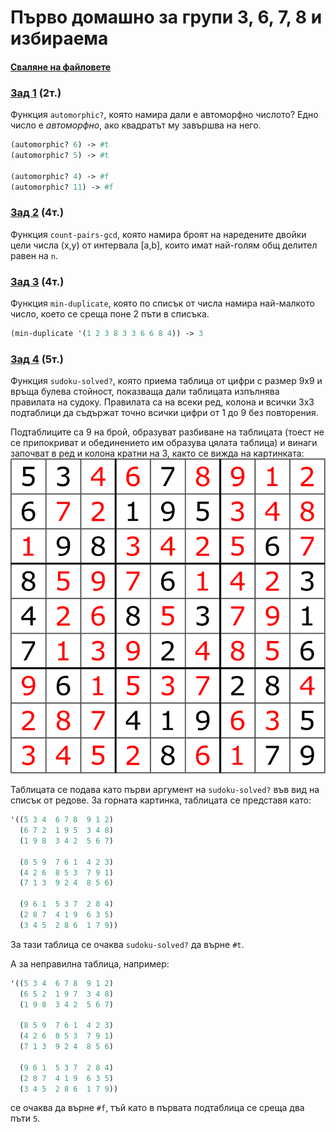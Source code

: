 # Първо домашно за групи 3, 6, 7, 8 и избираема

#### [Сваляне на файловете](https://download-directory.github.io/?url=https%3A%2F%2Fgithub.com%2Ftriffon%2Ffp-2021-22%2Ftree%2Fmaster%2Fhomeworks%2F1%2F6)

### [Зад 1][p1] (2т.)
Функция `automorphic?`, която намира дали е автоморфно числото?
Едно число е _автоморфно_, ако квадратът му завършва на него.

```scheme
(automorphic? 6) -> #t
(automorphic? 5) -> #t

(automorphic? 4) -> #f
(automorphic? 11) -> #f
```

### [Зад 2][p2] (4т.)
Функция `count-pairs-gcd`, която намира броят на наредените двойки цели числа (x,y)
от интервала [a,b], които имат най-голям общ делител равен на `n`.

### [Зад 3][p3] (4т.)
Функция `min-duplicate`, която по списък от числа намира най-малкото число, което се среща поне 2 пъти в списъка.

```scheme
(min-duplicate '(1 2 3 8 3 3 6 6 8 4)) -> 3
```

### [Зад 4][p4] (5т.)
Функция `sudoku-solved?`, която приема таблица от цифри с размер 9x9 и връща булева стойност,
показваща дали таблицата изпълнява правилата на судоку. Правилата са на всеки ред, колона и
всички 3x3 подтаблици да съдържат точно всички цифри от 1 до 9 без повторения.

Подтаблиците са 9 на брой, образуват разбиване на таблицата (тоест не се припокриват и
обединението им образува цялата таблица) и винаги започват в ред и колона кратни на 3,
както се вижда на картинката:
![](sudoku.svg)

Таблицата се подава като първи аргумент на `sudoku-solved?` във вид на списък от редове.
За горната картинка, таблицата се представя като:

```scheme
'((5 3 4  6 7 8  9 1 2)
  (6 7 2  1 9 5  3 4 8)
  (1 9 8  3 4 2  5 6 7)

  (8 5 9  7 6 1  4 2 3)
  (4 2 6  8 5 3  7 9 1)
  (7 1 3  9 2 4  8 5 6)

  (9 6 1  5 3 7  2 8 4)
  (2 8 7  4 1 9  6 3 5)
  (3 4 5  2 8 6  1 7 9))
```
За тази таблица се очаква `sudoku-solved?` да върне `#t`.

А за неправилна таблица, например:
```scheme
'((5 3 4  6 7 8  9 1 2)
  (6 5 2  1 9 7  3 4 8)
  (1 9 8  3 4 2  5 6 7)

  (8 5 9  7 6 1  4 2 3)
  (4 2 6  8 5 3  7 9 1)
  (7 1 3  9 2 4  8 5 6)

  (9 6 1  5 3 7  2 8 4)
  (2 8 7  4 1 9  6 3 5)
  (3 4 5  2 8 6  1 7 9))
```
се очаква да върне `#f`, тъй като в първата подтаблица се среща два пъти `5`.


[p1]: ./01.automorphic.rkt
[p2]: ./02.count-pairs-gcd.rkt
[p3]: ./03.min-duplicate.rkt
[p4]: ./04.sudoku.rkt
